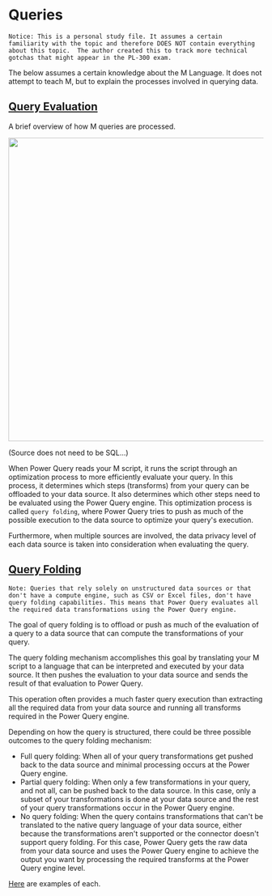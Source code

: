 # Queries

`Notice: This is a personal study file. It assumes a certain familiarity with the topic and therefore DOES NOT contain everything about this topic. 
The author created this to track more technical gotchas that might appear in the PL-300 exam.`

The below assumes a certain knowledge about the M Language. It does not attempt to teach M, but to explain the processes involved in querying data.

## [Query Evaluation](https://docs.microsoft.com/en-us/power-query/query-folding-basics)
A brief overview of how M queries are processed.

<p align="center"><img src="https://user-images.githubusercontent.com/29554021/154755849-4f2fe892-932f-4c21-8714-b1a1225bb0ce.png" width=600 /></p>
(Source does not need to be SQL...)

When Power Query reads your M script, it runs the script through an optimization process to more efficiently evaluate your query. In this process, it determines 
which steps (transforms) from your query can be offloaded to your data source. It also determines which other steps need to be evaluated using the Power Query 
engine. This optimization process is called `query folding`, where Power Query tries to push as much of the possible execution to the data source to optimize your 
query's execution.

Furthermore, when multiple sources are involved, the data privacy level of each data source is taken into consideration when evaluating the query.

## [Query Folding](https://docs.microsoft.com/en-us/power-query/query-folding-basics#query-folding-overview)
`Note: Queries that rely solely on unstructured data sources or that don't have a compute engine, such as CSV or Excel files, don't have query folding capabilities. This means that Power Query evaluates all the required data transformations using the Power Query engine.`

The goal of query folding is to offload or push as much of the evaluation of a query to a data source that can compute the transformations of your query.

The query folding mechanism accomplishes this goal by translating your M script to a language that can be interpreted and executed by your data source. 
It then pushes the evaluation to your data source and sends the result of that evaluation to Power Query.

This operation often provides a much faster query execution than extracting all the required data from your data source and running all transforms required in 
the Power Query engine.

Depending on how the query is structured, there could be three possible outcomes to the query folding mechanism:
- Full query folding: When all of your query transformations get pushed back to the data source and minimal processing occurs at the Power Query engine.
- Partial query folding: When only a few transformations in your query, and not all, can be pushed back to the data source. In this case, only a subset of your transformations is done at your data source and the rest of your query transformations occur in the Power Query engine.
- No query folding: When the query contains transformations that can't be translated to the native query language of your data source, either because the transformations aren't supported or the connector doesn't support query folding. For this case, Power Query gets the raw data from your data source and uses the Power Query engine to achieve the output you want by processing the required transforms at the Power Query engine level.

[Here](https://docs.microsoft.com/en-us/power-query/query-folding-examples) are examples of each.
